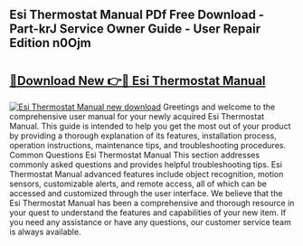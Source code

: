 ## Esi Thermostat Manual PDf Free Download - Part-krJ Service Owner Guide - User Repair Edition n0Ojm

# <h2><a href="http://cf20746.oget.top/?id=Esi+Thermostat+Manual">🔗Download New 👉🔴 Esi Thermostat Manual</a></h2>

[![Esi Thermostat Manual new download](https://i.imgur.com/5g1atiW.png)](http://cf20746.oget.top/?id=Esi+Thermostat+Manual)
Greetings and welcome to the comprehensive user manual for your newly acquired Esi Thermostat Manual. This guide is intended to help you get the most out of your product by providing a thorough explanation of its features, installation process, operation instructions, maintenance tips, and troubleshooting procedures. Common Questions Esi Thermostat Manual This section addresses commonly asked questions and provides helpful troubleshooting tips. Esi Thermostat Manual advanced features include object recognition, motion sensors, customizable alerts, and remote access, all of which can be accessed and customized through the user interface. We believe that the Esi Thermostat Manual has been a comprehensive and thorough resource in your quest to understand the features and capabilities of your new item. If you need any assistance or have any questions, our customer service team is always available.
